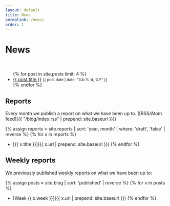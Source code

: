 ```yaml
---
layout: default
title: News
permalink: /news/
order: 1
---
```


# News

<br>

<ul class="list-unstyled">
    {% for post in site.posts limit: 4 %}
    <li>
        <a href="{{ post.url | prepend: site.baseurl }}">{{ post.title }}</a>
        <small class="text-muted">{{ post.date | date: "%b %-d, %Y" }}</small>
    </li>
    {% endfor %}
</ul>

## Reports

Every month we publish a report on what we have been up to. ([RSS/Atom feed]({{ "/blog/index.rss" | prepend: site.baseurl }}))

{% assign reports = site.reports | sort: 'year, month' | where: 'draft', 'false' | reverse %}
{% for x in reports %}
* [{{ x.title }}]({{ x.url | prepend: site.baseurl }})
{% endfor %}

## Weekly reports

We previously published weekly reports on what we have been up to:

{% assign posts = site.blog | sort: 'published' | reverse %}
{% for x in posts %}
* [Week {{ x.week }}]({{ x.url | prepend: site.baseurl }})
{% endfor %}
